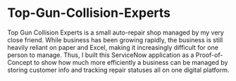 # Top-Gun-Collision-Experts
Top Gun Collision Experts is a small auto-repair shop managed by my very close friend. While business has been growing rapidly, the business is still heavily reliant on paper and Excel, making it increasingly difficult for one person to manage. Thus, I built this ServiceNow application as a Proof-of-Concept to show how much more efficiently a business can be managed by storing customer info and tracking repair statuses all on one digital platform. 
